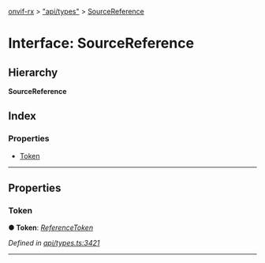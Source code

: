 [onvif-rx](../README.md) > ["api/types"](../modules/_api_types_.md) > [SourceReference](../interfaces/_api_types_.sourcereference.md)

# Interface: SourceReference

## Hierarchy

**SourceReference**

## Index

### Properties

* [Token](_api_types_.sourcereference.md#token)

---

## Properties

<a id="token"></a>

###  Token

**● Token**: *[ReferenceToken](../modules/_api_types_.md#referencetoken)*

*Defined in [api/types.ts:3421](https://github.com/patrickmichalina/onvif-rx/blob/d62cee9/src/api/types.ts#L3421)*

___

